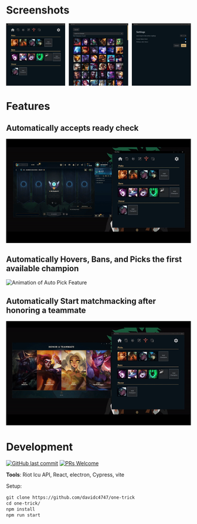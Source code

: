 # Screenshots

<div style="display: flex; justify-content: space-between">
    <img src="./readme/view.png" width="32%" />
    <img src="./readme/select.png" width="32%"  />
    <img src="./readme/settings.png"" width="32%"  />
</div>

# Features

## Automatically accepts ready check

![Auto Accept animation](readme/auto-accept.gif)

## Automatically Hovers, Bans, and Picks the first available champion

![Animation of Auto Pick Feature](readme/auto-pick.gif)

## Automatically Start matchmacking after honoring a teammate

![Animation of Auto Queue Feature](readme/rematch.gif)

# Development

[![GitHub last commit](https://img.shields.io/github/last-commit/davidc4747/one-trick.svg)](https://github.com/davidc4747/one-trick) [![PRs Welcome](https://img.shields.io/badge/PRs-welcome-brightgreen.svg)](https://github.com/davidc4747/one-trick/pulls)

**Tools**: Riot lcu API, React, electron, Cypress, vite

Setup:

```shell
git clone https://github.com/davidc4747/one-trick
cd one-trick/
npm install
npm run start
```
